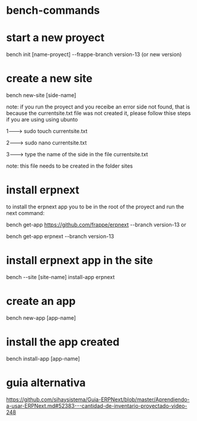 # bench-commands

# start a new proyect 
bench init [name-proyect] --frappe-branch version-13  (or new version)

# create a new site
bench new-site [side-name]

note: if you run the proyect and you receibe an error side not found, that is because the currentsite.txt file was not created it, please follow thise steps
if you are using using ubunto

1---> sudo touch currentsite.txt

2---> sudo nano currentsite.txt

3---> type the name of the side in the file currentsite.txt


note: this file needs to be created in the folder sites


# install erpnext 
to install the erpnext app you to be in the root of the proyect and run the next command:

bench get-app https://github.com/frappe/erpnext --branch version-13
or 

bench get-app erpnext --branch version-13


# install erpnext app in the site

bench --site [site-name] install-app erpnext


# create an app
bench new-app [app-name]

# install the app created
bench install-app [app-name]




# guia alternativa
https://github.com/sihaysistema/Guia-ERPNext/blob/master/Aprendiendo-a-usar-ERPNext.md#52383---cantidad-de-inventario-proyectado-video-248


